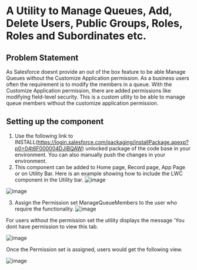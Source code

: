 # A Utility to Manage Queues, Add, Delete Users, Public Groups, Roles, Roles and Subordinates etc.
## Problem Statement
As Salesforce doesnt provide an out of the box feature to be able Manage Queues without the Customize Application permission. As a business users often the requirement is to modify the members in a queue. With the Customize Application permission, there are added permissions like modifying field-level security. This is a custom utlity to be able to manage queue members without the customize application permission.
## Setting up the component
1. Use the following link to INSTALL(https://login.salesforce.com/packaging/installPackage.apexp?p0=04t6F000004DJjBQAW) unlocked package of the code base in your environment. You can also manually push the changes in your environment. 
2. This component can be added to Home page, Record page, App Page or on Utility Bar. Here is an example showing how to include the LWC component in the Utility bar.
![image](https://user-images.githubusercontent.com/54357119/132451080-305ea2af-b785-44ff-b208-fcefe3a88a86.png)

![image](https://user-images.githubusercontent.com/54357119/132451162-57e28654-484e-4af2-8ff6-2718eba6f234.png)

3. Assign the Permission set ManageQueueMembers to the user who require the functionality.
![image](https://user-images.githubusercontent.com/54357119/132451258-8fa84a49-7bf0-44cb-a3ca-094df5de292d.png)

For users without the permission set the utility displays the message 'You dont have permission to view this tab.

![image](https://user-images.githubusercontent.com/54357119/132451456-72a45d3b-6ef2-4ffa-a65b-fa2bacf326dc.png)

Once the Permission set is assigned, users would get the following view.

![image](https://user-images.githubusercontent.com/54357119/132451799-bb10f4ed-8f87-484d-91e3-2d2f4325f95c.png)







